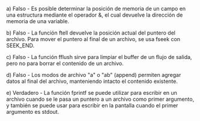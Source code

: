 
a) Falso - Es posible determinar la posición de memoria de un campo en una estructura mediante el operador &, el cual devuelve la dirección de memoria de una variable.

b) Falso - La función ftell devuelve la posición actual del puntero del archivo. Para mover el puntero al final de un archivo, se usa fseek con SEEK_END.

c) Falso - La función fflush sirve para limpiar el buffer de un flujo de salida, pero no para borrar el contenido de un archivo.

d) Falso - Los modos de archivo "a" o "ab" (append) permiten agregar datos al final del archivo, manteniendo intacto el contenido existente.

e) Verdadero - La función fprintf se puede utilizar para escribir en un archivo cuando se le pasa un puntero a un archivo como primer argumento, y también se puede usar para escribir en la pantalla cuando el primer argumento es stdout.